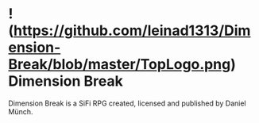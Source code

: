 # !(https://github.com/leinad1313/Dimension-Break/blob/master/TopLogo.png) Dimension Break

Dimension Break is a SiFi RPG created, licensed and published by Daniel Münch.


